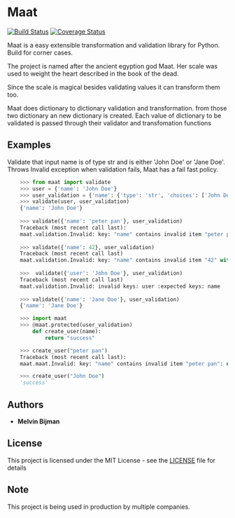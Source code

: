 # Maat
[![Build Status](https://travis-ci.com/Attumm/Maat.svg?branch=main)](https://travis-ci.com/Attumm/Maat)
[![Coverage Status](https://coveralls.io/repos/github/Attumm/Maat/badge.svg)](https://coveralls.io/github/Attumm/Maat)

Maat is a easy extensible transformation and validation library for Python.
Build for corner cases.

The project is named after the ancient egyption god Maat.
Her scale was used to weight the heart described in the book of the dead.

Since the scale is magical besides validating values it can transform them too.

Maat does dictionary to dictionary validation and transformation.
from those two dictionary an new dictionary is created.
Each value of dictionary to be validated is passed through their validator and transfomation functions

## Examples

Validate that input name is of type str and is either 'John Doe' or 'Jane Doe'.
Throws Invalid exception when validation fails, Maat has a fail fast policy.

```python
    >>> from maat import validate
    >>> user = {'name': 'John Doe'}
    >>> user_validation = {'name': {'type': 'str', 'choices': ['John Doe', 'Jane Doe']}}
    >>> validate(user, user_validation)
    {'name': 'John Doe'}
    
    >>> validate({'name': 'peter pan'}, user_validation)
    Traceback (most recent call last):
    maat.validation.Invalid: key: "name" contains invalid item "peter pan": not in valid choices ['John Doe', 'Jane Doe']
    
    >>> validate({'name': 42}, user_validation)
    Traceback (most recent call last)
    maat.validation.Invalid: key: "name" contains invalid item "42" with type "int": not of type string
    
    >>>  validate({'user': 'John Doe'}, user_validation)
    Traceback (most recent call last)
    maat.validation.Invalid: invalid keys: user :expected keys: name
    
    >>> validate({'name': 'Jane Doe'}, user_validation)
    {'name': 'Jane Doe'}

    >>> import maat
    >>> @maat.protected(user_validation)
        def create_user(name):
            return "success"

    >>> create_user("peter pan")
    Traceback (most recent call last):
    maat.maat.Invalid: key: "name" contains invalid item "peter pan": not in valid choices ['John Doe', 'Jane Doe']

    >>> create_user("John Doe")
    'success'
```


## Authors

* **Melvin Bijman** 

## License

This project is licensed under the MIT License - see the [LICENSE](LICENSE) file for details

## Note
This project is being used in production by multiple companies.
